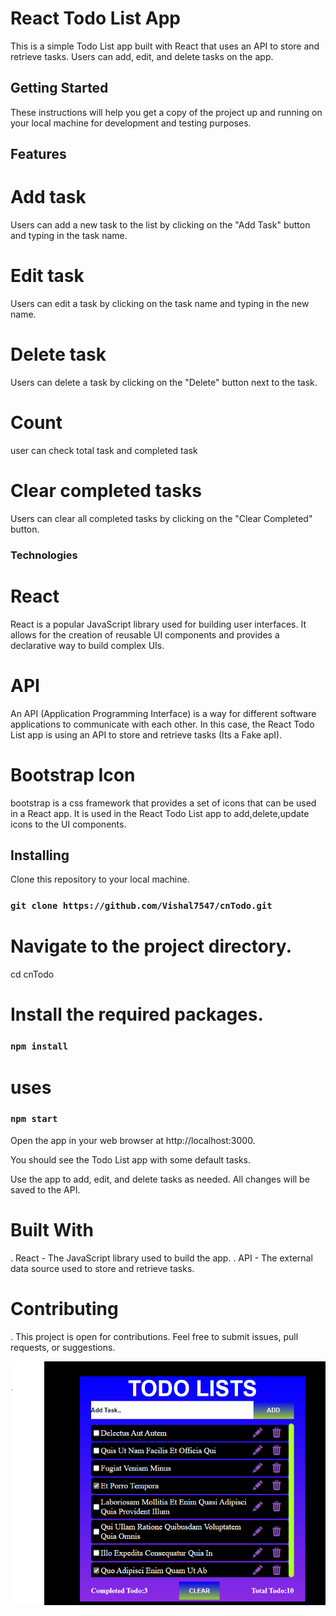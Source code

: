 # React Todo List App

This is a simple Todo List app built with React that uses an API to store and retrieve tasks. Users can add, edit, and delete tasks on the app.

## Getting Started

These instructions will help you get a copy of the project up and running on your local machine for development and testing purposes.

## Features

# Add task

Users can add a new task to the list by clicking on the "Add Task" button and typing in the task name.

# Edit task

Users can edit a task by clicking on the task name and typing in the new name.

# Delete task

Users can delete a task by clicking on the "Delete" button next to the task.

# Count

user can check total task and completed task

# Clear completed tasks

Users can clear all completed tasks by clicking on the "Clear Completed" button.

### Technologies

# React

React is a popular JavaScript library used for building user interfaces. It allows for the creation of reusable UI components and provides a declarative way to build complex UIs.

# API

An API (Application Programming Interface) is a way for different software applications to communicate with each other. In this case, the React Todo List app is using an API to store and retrieve tasks (Its a Fake apI).

# Bootstrap Icon

bootstrap is a css framework that provides a set of icons that can be used in a React app. It is used in the React Todo List app to add,delete,update icons to the UI components.

## Installing

Clone this repository to your local machine.

### `git clone https://github.com/Vishal7547/cnTodo.git`

# Navigate to the project directory.

cd cnTodo

# Install the required packages.

### `npm install`

# uses

### `npm start`

Open the app in your web browser at http://localhost:3000.

You should see the Todo List app with some default tasks.

Use the app to add, edit, and delete tasks as needed. All changes will be saved to the API.

# Built With

. React - The JavaScript library used to build the app.
. API - The external data source used to store and retrieve tasks.

# Contributing

. This project is open for contributions. Feel free to submit issues, pull requests, or suggestions.

![alt text](./src/todo.png)
